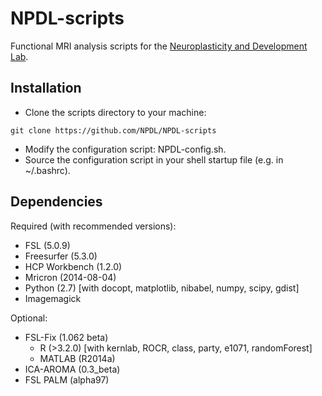 # NPDL-scripts

Functional MRI analysis scripts for the [Neuroplasticity and Development
Lab](http://sites.krieger.jhu.edu/bedny-lab/).

## Installation

- Clone the scripts directory to your machine:

```
git clone https://github.com/NPDL/NPDL-scripts
```

- Modify the configuration script: NPDL-config.sh.
- Source the configuration script in your shell startup file (e.g. in
  ~/.bashrc).

## Dependencies

Required (with recommended versions):

- FSL (5.0.9)
- Freesurfer (5.3.0)
- HCP Workbench (1.2.0)
- Mricron (2014-08-04)
- Python (2.7) [with docopt, matplotlib, nibabel, numpy, scipy, gdist]
- Imagemagick

Optional:

- FSL-Fix (1.062 beta)
  - R (>3.2.0) [with kernlab, ROCR, class, party, e1071, randomForest] 
  - MATLAB (R2014a)
- ICA-AROMA (0.3_beta)
- FSL PALM (alpha97)
